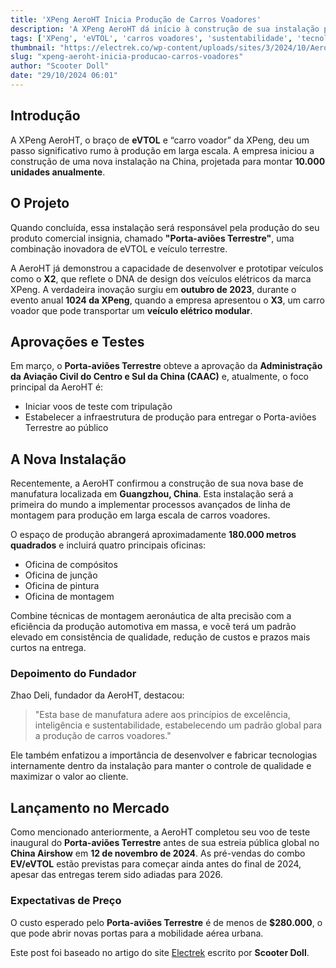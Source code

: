 ```yaml
---
title: 'XPeng AeroHT Inicia Produção de Carros Voadores'
description: 'A XPeng AeroHT dá início à construção de sua instalação para produção em massa de carros voadores, prevendo lançamento para 2026.'
tags: ['XPeng', 'eVTOL', 'carros voadores', 'sustentabilidade', 'tecnologia']
thumbnail: "https://electrek.co/wp-content/uploads/sites/3/2024/10/AeroHT-production-flying-car.jpg?quality=82&strip=all&w=1400"
slug: "xpeng-aeroht-inicia-producao-carros-voadores"
author: "Scooter Doll"
date: "29/10/2024 06:01"
---
```


## Introdução

A XPeng AeroHT, o braço de **eVTOL** e “carro voador” da XPeng, deu um passo significativo rumo à produção em larga escala. A empresa iniciou a construção de uma nova instalação na China, projetada para montar **10.000 unidades anualmente**.

## O Projeto

Quando concluída, essa instalação será responsável pela produção do seu produto comercial insignia, chamado **"Porta-aviões Terrestre"**, uma combinação inovadora de eVTOL e veículo terrestre.

A AeroHT já demonstrou a capacidade de desenvolver e prototipar veículos como o **X2**, que reflete o DNA de design dos veículos elétricos da marca XPeng. A verdadeira inovação surgiu em **outubro de 2023**, durante o evento anual **1024 da XPeng**, quando a empresa apresentou o **X3**, um carro voador que pode transportar um **veículo elétrico modular**.

## Aprovações e Testes

Em março, o **Porta-aviões Terrestre** obteve a aprovação da **Administração da Aviação Civil do Centro e Sul da China (CAAC)** e, atualmente, o foco principal da AeroHT é:
- Iniciar voos de teste com tripulação
- Estabelecer a infraestrutura de produção para entregar o Porta-aviões Terrestre ao público

## A Nova Instalação

Recentemente, a AeroHT confirmou a construção de sua nova base de manufatura localizada em **Guangzhou, China**. Esta instalação será a primeira do mundo a implementar processos avançados de linha de montagem para produção em larga escala de carros voadores. 

O espaço de produção abrangerá aproximadamente **180.000 metros quadrados** e incluirá quatro principais oficinas:
- Oficina de compósitos
- Oficina de junção
- Oficina de pintura
- Oficina de montagem

Combine técnicas de montagem aeronáutica de alta precisão com a eficiência da produção automotiva em massa, e você terá um padrão elevado em consistência de qualidade, redução de custos e prazos mais curtos na entrega.

### Depoimento do Fundador

Zhao Deli, fundador da AeroHT, destacou:
> "Esta base de manufatura adere aos princípios de excelência, inteligência e sustentabilidade, estabelecendo um padrão global para a produção de carros voadores."

Ele também enfatizou a importância de desenvolver e fabricar tecnologias internamente dentro da instalação para manter o controle de qualidade e maximizar o valor ao cliente.

## Lançamento no Mercado

Como mencionado anteriormente, a AeroHT completou seu voo de teste inaugural do **Porta-aviões Terrestre** antes de sua estreia pública global no **China Airshow** em **12 de novembro de 2024**. As pré-vendas do combo **EV/eVTOL** estão previstas para começar ainda antes do final de 2024, apesar das entregas terem sido adiadas para 2026.

### Expectativas de Preço

O custo esperado pelo **Porta-aviões Terrestre** é de menos de **$280.000**, o que pode abrir novas portas para a mobilidade aérea urbana.

Este post foi baseado no artigo do site [Electrek](https://electrek.co/2024/10/28/xpeng-aeroht-breaks-ground-flying-car-production-facility-2026-market-launch/) escrito por **Scooter Doll**.